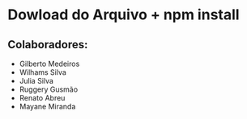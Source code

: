 # Dowload do Arquivo + npm install

## Colaboradores: 

* Gilberto Medeiros
* Wilhams Silva 
* Julia Silva
* Ruggery Gusmão 
* Renato Abreu 
* Mayane Miranda

